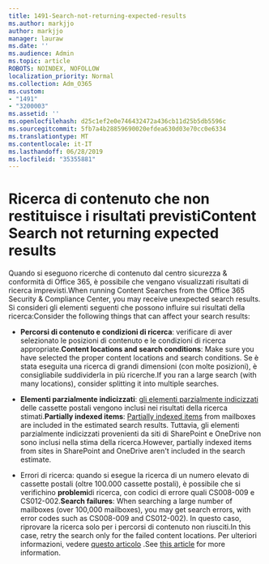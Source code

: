 ```yaml
---
title: 1491-Search-not-returning-expected-results
ms.author: markjjo
author: markjjo
manager: lauraw
ms.date: ''
ms.audience: Admin
ms.topic: article
ROBOTS: NOINDEX, NOFOLLOW
localization_priority: Normal
ms.collection: Adm_O365
ms.custom:
- "1491"
- "3200003"
ms.assetid: ''
ms.openlocfilehash: d25c1ef2e0e746432472a436cb11d25b5db5596c
ms.sourcegitcommit: 5fb7a4b28859690020efdea630d03e70cc0e6334
ms.translationtype: MT
ms.contentlocale: it-IT
ms.lasthandoff: 06/28/2019
ms.locfileid: "35355881"
---
```

# <a name="content-search-not-returning-expected-results"></a><span data-ttu-id="33f28-102">Ricerca di contenuto che non restituisce i risultati previsti</span><span class="sxs-lookup"><span data-stu-id="33f28-102">Content Search not returning expected results</span></span>

<span data-ttu-id="33f28-103">Quando si eseguono ricerche di contenuto dal centro sicurezza & conformità di Office 365, è possibile che vengano visualizzati risultati di ricerca imprevisti.</span><span class="sxs-lookup"><span data-stu-id="33f28-103">When running Content Searches from the Office 365 Security & Compliance Center, you may receive unexpected search results.</span></span> <span data-ttu-id="33f28-104">Si consideri gli elementi seguenti che possono influire sui risultati della ricerca:</span><span class="sxs-lookup"><span data-stu-id="33f28-104">Consider the following things that can affect your search results:</span></span>

- <span data-ttu-id="33f28-105">**Percorsi di contenuto e condizioni di ricerca**: verificare di aver selezionato le posizioni di contenuto e le condizioni di ricerca appropriate.</span><span class="sxs-lookup"><span data-stu-id="33f28-105">**Content locations and search conditions**: Make sure you have selected the proper content locations and search conditions.</span></span> <span data-ttu-id="33f28-106">Se è stata eseguita una ricerca di grandi dimensioni (con molte posizioni), è consigliabile suddividerla in più ricerche.</span><span class="sxs-lookup"><span data-stu-id="33f28-106">If you ran a large search (with many locations), consider splitting it into multiple searches.</span></span>

- <span data-ttu-id="33f28-107">**Elementi parzialmente indicizzati**: [gli elementi parzialmente indicizzati](https://docs.microsoft.com/office365/securitycompliance/partially-indexed-items-in-content-search) delle cassette postali vengono inclusi nei risultati della ricerca stimati.</span><span class="sxs-lookup"><span data-stu-id="33f28-107">**Partially indexed items**:  [Partially indexed items](https://docs.microsoft.com/office365/securitycompliance/partially-indexed-items-in-content-search) from mailboxes are included in the estimated search results.</span></span> <span data-ttu-id="33f28-108">Tuttavia, gli elementi parzialmente indicizzati provenienti da siti di SharePoint e OneDrive non sono inclusi nella stima della ricerca.</span><span class="sxs-lookup"><span data-stu-id="33f28-108">However, partially indexed items from sites in SharePoint and OneDrive aren't included in the search estimate.</span></span>

- <span data-ttu-id="33f28-109">Errori di ricerca: quando si esegue la ricerca di un numero elevato di cassette postali (oltre 100.000 cassette postali), è possibile che si verifichino **problemi**di ricerca, con codici di errore quali CS008-009 e CS012-002.</span><span class="sxs-lookup"><span data-stu-id="33f28-109">**Search failures**: When searching a large number of mailboxes (over 100,000 mailboxes), you may get search errors, with error codes such as CS008-009 and CS012-002).</span></span> <span data-ttu-id="33f28-110">In questo caso, riprovare la ricerca solo per i percorsi di contenuto non riusciti.</span><span class="sxs-lookup"><span data-stu-id="33f28-110">In this case, retry the search only for the failed content locations.</span></span> <span data-ttu-id="33f28-111">Per ulteriori informazioni, vedere [questo articolo](https://docs.microsoft.com/office365/securitycompliance/retry-failed-content-search) .</span><span class="sxs-lookup"><span data-stu-id="33f28-111">See  [this article](https://docs.microsoft.com/office365/securitycompliance/retry-failed-content-search) for more information.</span></span>
